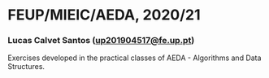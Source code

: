 # FEUP/MIEIC/AEDA, 2020/21
### Lucas Calvet Santos (up201904517@fe.up.pt)
Exercises developed in the practical classes of AEDA - Algorithms and Data Structures.
